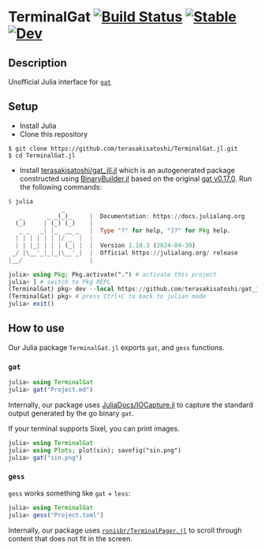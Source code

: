 # TerminalGat [![Build Status](https://github.com/terasakisatoshi/TerminalGat.jl/actions/workflows/CI.yml/badge.svg?branch=main)](https://github.com/terasakisatoshi/TerminalGat.jl/actions/workflows/CI.yml?query=branch%3Amain) [![Stable](https://img.shields.io/badge/docs-stable-blue.svg)](https://terasakisatoshi.github.io/TerminalGat.jl/stable/) [![Dev](https://img.shields.io/badge/docs-dev-blue.svg)](https://terasakisatoshi.github.io/TerminalGat.jl/dev/)

## Description

Unofficial Julia interface for [`gat`](https://github.com/koki-develop/gat)

## Setup

- Install Julia
- Clone this repository

```console
$ git clone https://github.com/terasakisatoshi/TerminalGat.jl.git
$ cd TerminalGat.jl
```

- Install [terasakisatoshi/gat_jll.jl](https://github.com/terasakisatoshi/gat_jll.jl) which is an autogenerated package constructed using [BinaryBuilder.jl](https://docs.binarybuilder.org/stable/) based on the original [gat v0.17.0](https://github.com/koki-develop/gat/releases/tag/v0.17.0). Run the following commands:

```julia
$ julia
               _
   _       _ _(_)_     |  Documentation: https://docs.julialang.org
  (_)     | (_) (_)    |
   _ _   _| |_  __ _   |  Type "?" for help, "]?" for Pkg help.
  | | | | | | |/ _` |  |
  | | |_| | | | (_| |  |  Version 1.10.3 (2024-04-30)
 _/ |\__'_|_|_|\__'_|  |  Official https://julialang.org/ release
|__/                   |

julia> using Pkg; Pkg.activate(".") # activate this project
julia> ] # switch to Pkg REPL
(TerminalGat) pkg> dev --local https://github.com/terasakisatoshi/gat_jll.jl.git
(TerminalGat) pkg> # press Ctrl+C to back to julian mode
julia> exit()
```

## How to use

Our Julia package `TerminalGat.jl` exports `gat`, and `gess` functions.

### `gat`

```julia
julia> using TerminalGat
julia> gat("Project.md")
```

Internally, our package uses [JuliaDocs/IOCapture.jl](https://github.com/JuliaDocs/IOCapture.jl) to capture the standard output generated by the go binary `gat`.

If your terminal supports Sixel, you can print images.

```julia
julia> using TerminalGat
julia> using Plots; plot(sin); savefig("sin.png")
julia> gat("sin.png")
```

### `gess`

`gess` works something like `gat` + `less`:

```julia
julia> using TerminalGat
julia> gess("Project.toml")
```

Internally, our package uses [`ronisbr/TerminalPager.jl`](https://github.com/ronisbr/TerminalPager.jl) to scroll through content that does not fit in the screen.
